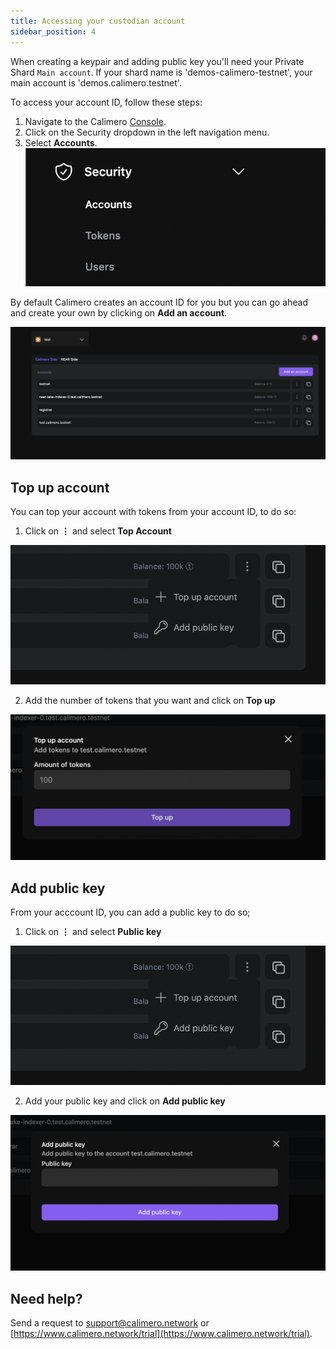 ```yaml
---
title: Accessing your custodian account
sidebar_position: 4
---
```


When creating a keypair and adding public key you'll need your Private Shard `Main account`.  If your shard name is 'demos-calimero-testnet', your main account is 'demos.calimero.testnet'.

To access your account ID, follow these steps:

1. Navigate to the Calimero [Console](https://app.calimero.network/dashboard).
2. Click on the Security dropdown in the left navigation menu.
3. Select **Accounts**.
![](../../static/img/account_id.png)

By default Calimero creates an account ID for you but you can go ahead and create your own by clicking on **Add an account**.

![](../../static/img/access_account.png)

## Top up account
You can top your account with tokens from your account ID, to do so:

1. Click on  **⋮** and select **Top Account**

![](../../static/img/top_account.png)

2. Add the number of tokens that you want and click on **Top up**

![](../../static/img/token_number.png)


## Add public key

From your acccount ID, you can add a public key to do so;

1. Click on  **⋮** and select **Public key**

![](../../static/img/top_account.png)

2. Add your public key and click on **Add public key**

![](../../static/img/public_key.png)


## Need help?
Send a request to [support@calimero.network](mailto:support@calimero.network) or [https://www.calimero.network/trial](https://www.calimero.network/trial).



